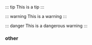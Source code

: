 ::: tip
This is a tip
:::

::: warning
This is a warning
:::

::: danger
This is a dangerous warning
:::

### other
